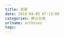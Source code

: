 ```yaml
---
title: 目录
date: 2019-04-05 07:13:00
categories: 默认分类
urlname: archives
tags:
---
```

<!--markdown-->